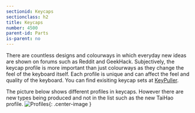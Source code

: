 ```yaml
---
sectionid: Keycaps
sectionclass: h2
title: Keycaps
number: 4500
parent-id: Parts
is-parent: no
---
```

There are countless designs and colourways in which everyday new ideas are shown on forums such as Reddit and GeekHack. 
Subjectively, the keycap profile is more important than just colourways as they change the feel of the keyboard itself. Each profile is unique and can affect the feel and quality of the keyboard. You can find exisiting keycap sets at <a href = 'www.keypuller.com'>KeyPuller</a>.

The picture below shows different profiles in keycaps. However there are new types being produced and not in the list such as the new TaiHao profile. 
![Profiles](https://firebasestorage.googleapis.com/v0/b/mechwiki-9ab20.appspot.com/o/keycap%20rpofiles.jpg?alt=media&token=24de86ca-b498-4475-81ac-fa686c069d96){: .center-image }